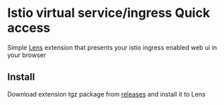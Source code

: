 # Istio virtual service/ingress Quick access

Simple [Lens](https://k8slens.dev) extension that presents your istio ingress enabled web ui in your browser

## Install

Download extension tgz package from [releases](https://registry.npmjs.org/lens-ext-istio-vs/-/lens-ext-istio-vs-1.0.1.tgz) and install it to Lens
